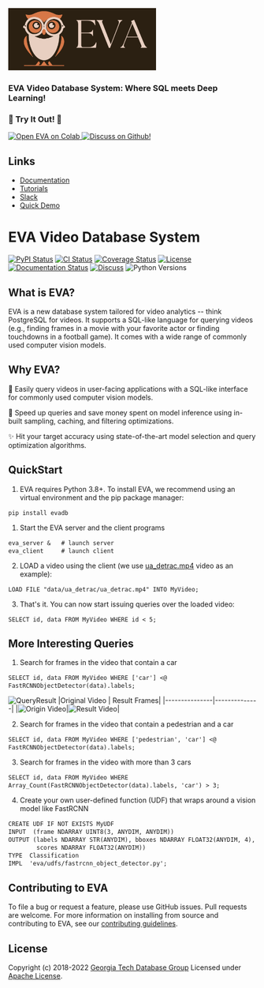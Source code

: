 <div >
  <a href="https://georgia-tech-db.github.io/eva/index.html">
    <img src="https://raw.githubusercontent.com/georgia-tech-db/eva/master/docs/Logo.png" alt="EVA" width="300px" margin-left="-5px">
  </a>
  <h3>EVA Video Database System: Where SQL meets Deep Learning!</h3>
  <div>
        <h3>🌟 Try It Out! 🌟</h3>
        <a href="https://colab.research.google.com/github/georgia-tech-db/eva/blob/master/tutorials/02-object-detection.ipynb">
            <img src="https://colab.research.google.com/assets/colab-badge.svg" alt="Open EVA on Colab"/>
        </a>
        <a href="https://github.com/georgia-tech-db/eva/discussions">
            <img alt="Discuss on Github!" src="https://img.shields.io/badge/-Discuss%20on%20Github!-blueviolet">
        </a>
    </div>
</div>

## Links
* [Documentation](https://evadb.readthedocs.io/en/latest/)
* [Tutorials](https://github.com/georgia-tech-db/eva/tree/master/tutorials)
* [Slack](https://join.slack.com/t/eva-db/shared_invite/zt-1i10zyddy-PlJ4iawLdurDv~aIAq90Dg)
* [Quick Demo](https://ada-00.cc.gatech.edu/eva/playground)

# EVA Video Database System

[![PyPI Status](https://img.shields.io/pypi/v/evadb.svg)](https://pypi.org/project/evadb)
[![CI Status](https://circleci.com/gh/georgia-tech-db/eva.svg?style=svg)](https://circleci.com/gh/georgia-tech-db/eva)
[![Coverage Status](https://coveralls.io/repos/github/georgia-tech-db/eva/badge.svg?branch=master)](https://coveralls.io/github/georgia-tech-db/eva?branch=master)
[![License](https://img.shields.io/badge/license-Apache%202-brightgreen.svg?logo=apache)](https://github.com/georgia-tech-db/eva/blob/master/LICENSE.txt)
[![Documentation Status](https://readthedocs.org/projects/exvian/badge/?version=latest)](https://evadb.readthedocs.io/en/latest/index.html)
[![Discuss](https://img.shields.io/badge/-Discuss!-blueviolet)](https://github.com/georgia-tech-db/eva/discussions)
![Python Versions](https://img.shields.io/badge/Python--versions-3.7+-brightgreen)

## What is EVA?

EVA is a new database system tailored for video analytics -- think PostgreSQL for videos. It supports a SQL-like language for querying videos (e.g., finding frames in a movie with your favorite actor or finding touchdowns in a football game). It comes with a wide range of commonly used computer vision models.

## Why EVA? ##

👀 Easily query videos in user-facing applications with a SQL-like interface for commonly used computer vision models.

🚅 Speed up queries and save money spent on model inference using in-built sampling, caching, and filtering optimizations.

✨ Hit your target accuracy using state-of-the-art model selection and query optimization algorithms.

## QuickStart

1. EVA requires Python 3.8+. To install EVA, we recommend using an virtual environment and the pip package manager:

```shell
pip install evadb
```

1. Start the EVA server and the client programs
```shell
eva_server &   # launch server
eva_client     # launch client
```

2. LOAD a video using the client (we use [ua_detrac.mp4](data/ua_detrac/ua_detrac.mp4) video as an example):

```mysql
LOAD FILE "data/ua_detrac/ua_detrac.mp4" INTO MyVideo;
```

3. That's it. You can now start issuing queries over the loaded video:

```mysql
SELECT id, data FROM MyVideo WHERE id < 5;
```

## More Interesting Queries

1. Search for frames in the video that contain a car

```mysql
SELECT id, data FROM MyVideo WHERE ['car'] <@ FastRCNNObjectDetector(data).labels;
```
![QueryResult](https://georgia-tech-db.github.io/eva/Img/car.gif)
|Original Video | Result Frames|
|---------------|--------------|
|![Origin Video](D:\Projects\Internship\gt\eva\data\assets\gifs\traffic.gif)|![Result Video](D:\Projects\Internship\gt\eva\data\assets\gifs\outtraffic.gif)|

2. Search for frames in the video that contain a pedestrian and a car

```mysql
SELECT id, data FROM MyVideo WHERE ['pedestrian', 'car'] <@ FastRCNNObjectDetector(data).labels;
```

3. Search for frames in the video with more than 3 cars

```mysql
SELECT id, data FROM MyVideo WHERE Array_Count(FastRCNNObjectDetector(data).labels, 'car') > 3;
```

4. Create your own user-defined function (UDF) that wraps around a vision model like FastRCNN
```mysql
CREATE UDF IF NOT EXISTS MyUDF
INPUT  (frame NDARRAY UINT8(3, ANYDIM, ANYDIM))
OUTPUT (labels NDARRAY STR(ANYDIM), bboxes NDARRAY FLOAT32(ANYDIM, 4),
        scores NDARRAY FLOAT32(ANYDIM))
TYPE  Classification
IMPL  'eva/udfs/fastrcnn_object_detector.py';
```

## Contributing to EVA

To file a bug or request a feature, please use GitHub issues. Pull requests are welcome.
For more information on installing from source and contributing to EVA, see our
[contributing guidelines](https://evadb.readthedocs.io/en/latest/source/contribute/index.html).

## License
Copyright (c) 2018-2022 [Georgia Tech Database Group](http://db.cc.gatech.edu/)
Licensed under [Apache License](LICENSE).
